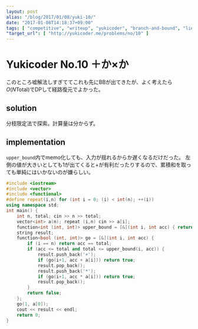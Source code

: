 ```yaml
---
layout: post
alias: "/blog/2017/01/08/yuki-10/"
date: "2017-01-08T14:18:37+09:00"
tags: [ "competitive", "writeup", "yukicoder", "branch-and-bound", "lie" ]
"target_url": [ "http://yukicoder.me/problems/no/10" ]
---
```


# Yukicoder No.10 ＋か×か

このところ嘘解法しすぎててこれも先にBBが出てきたが、よく考えたら$O(N\mathrm{Total})$でDPして経路復元でよかった。

## solution

分枝限定法で探索。計算量は分からず。

## implementation

`upper_bound`内でmemo化しても、入力が揺れるからか遅くなるだけだった。
左側の値が大きいとしても$1$が出てくると$+$が有利だったりするので、累積和を取っても単純にはいかないのが嫌らしい。

``` c++
#include <iostream>
#include <vector>
#include <functional>
#define repeat(i,n) for (int i = 0; (i) < int(n); ++(i))
using namespace std;
int main() {
    int n, total; cin >> n >> total;
    vector<int> a(n); repeat (i,n) cin >> a[i];
    function<int (int, int)> upper_bound = [&](int i, int acc) { return i == n or acc == total+1 ? acc : upper_bound(i+1, min(total+1, max(acc + a[i], acc * a[i]))); };
    string result;
    function<bool (int, int)> go = [&](int i, int acc) {
        if (i == n) return acc == total;
        if (acc <= total and total <= upper_bound(i, acc)) {
            result.push_back('+');
            if (go(i+1, acc + a[i])) return true;
            result.pop_back();
            result.push_back('*');
            if (go(i+1, acc * a[i])) return true;
            result.pop_back();
        }
        return false;
    };
    go(1, a[0]);
    cout << result << endl;
    return 0;
}
```
